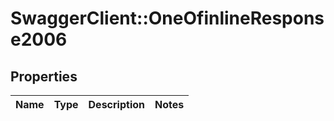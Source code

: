 # SwaggerClient::OneOfinlineResponse2006

## Properties
Name | Type | Description | Notes
------------ | ------------- | ------------- | -------------


